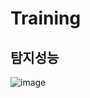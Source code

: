 # Training
## 탐지성능
![image](https://user-images.githubusercontent.com/88171531/180895240-7db01320-a2d9-4c7b-ab55-258c2dcff48c.png)
